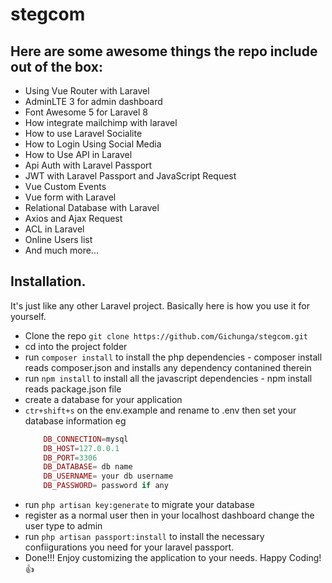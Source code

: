# stegcom

 ## Here are some awesome things the repo include out of the box:
  * Using Vue Router with Laravel
  * AdminLTE 3 for admin dashboard
  * Font Awesome 5 for Laravel 8
  * How integrate mailchimp with laravel
  * How to use Laravel Socialite
  * How to Login Using Social Media
  * How to Use API in Laravel
  * Api Auth with Laravel Passport
  * JWT with Laravel Passport and JavaScript Request
  * Vue Custom Events
  * Vue form with Laravel
  * Relational Database with Laravel
  * Axios and Ajax Request
  * ACL in Laravel
  * Online Users list
  * And much more...

## Installation.

It's just like any other Laravel project. Basically here is how you use it for yourself.
* Clone the repo `git clone https://github.com/Gichunga/stegcom.git`
* cd into the project folder
* run `composer install` to install the php dependencies - composer install reads composer.json and installs any dependency contanined therein
* run `npm install` to install all the javascript dependencies - npm install reads package.json file
* create a database for your application
* `ctr+shift+s` on the env.example and rename to .env then set your database information eg
    ```php
        DB_CONNECTION=mysql
        DB_HOST=127.0.0.1
        DB_PORT=3306
        DB_DATABASE= db name
        DB_USERNAME= your db username
        DB_PASSWORD= password if any
     ```
* run `php artisan key:generate` to migrate your database
* register as a normal user then in your localhost dashboard change the user type to admin
* run `php artisan passport:install` to install the necessary confiigurations you need for your laravel passport.
* Done!!! Enjoy customizing the application to your needs. Happy Coding! 👍

